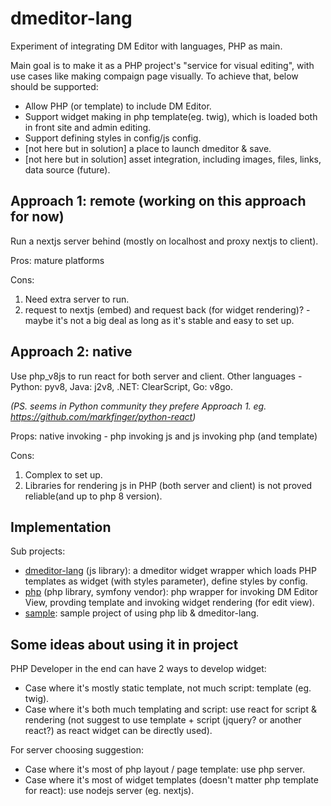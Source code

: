 # dmeditor-lang

Experiment of integrating DM Editor with languages, PHP as main.

Main goal is to make it as a PHP project's "service for visual editing", with use cases like making compaign page visually. To achieve that, below should be supported:

- Allow PHP (or template) to include DM Editor.
- Support widget making in php template(eg. twig), which is loaded both in front site and admin editing.
- Support defining styles in config/js config.
- [not here but in solution] a place to launch dmeditor & save.
- [not here but in solution] asset integration, including images, files, links, data source (future).

## Approach 1: remote (working on this approach for now)

Run a nextjs server behind (mostly on localhost and proxy nextjs to client).

Pros: mature platforms

Cons:

1. Need extra server to run.
2. request to nextjs (embed) and request back (for widget rendering)? - maybe it's not a big deal as long as it's stable and easy to set up.

## Approach 2: native

Use php_v8js to run react for both server and client. Other languages - Python: pyv8, Java: j2v8, .NET: ClearScript, Go: v8go.

_(PS. seems in Python community they prefere Approach 1. eg. https://github.com/markfinger/python-react)_

Props: native invoking - php invoking js and js invoking php (and template)

Cons:

1. Complex to set up.
2. Libraries for rendering js in PHP (both server and client) is not proved reliable(and up to php 8 version).

## Implementation

Sub projects:

- [dmeditor-lang](./dmeditor-lang) (js library): a dmeditor widget wrapper which loads PHP templates as widget (with styles parameter), define styles by config.
- [php](./php) (php library, symfony vendor): php wrapper for invoking DM Editor View, provding template and invoking widget rendering (for edit view).
- [sample](./sample): sample project of using php lib & dmeditor-lang.

## Some ideas about using it in project

PHP Developer in the end can have 2 ways to develop widget:

- Case where it's mostly static template, not much script: template (eg. twig).
- Case where it's both much templating and script: use react for script & rendering (not suggest to use template + script (jquery? or another react?) as react widget can be directly used).

For server choosing suggestion:

- Case where it's most of php layout / page template: use php server.
- Case where it's most of widget templates (doesn't matter php template for react): use nodejs server (eg. nextjs).
